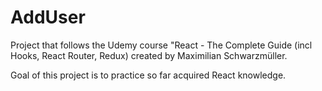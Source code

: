 # AddUser

Project that follows the Udemy course "React - The Complete Guide (incl Hooks, React Router, Redux) created by Maximilian Schwarzmüller.

Goal of this project is to practice so far acquired React knowledge.